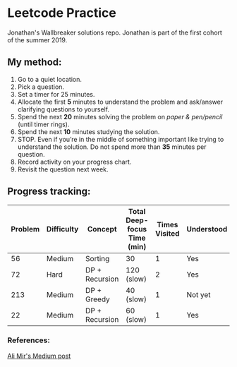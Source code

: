 # Leetcode Practice

Jonathan's Wallbreaker solutions repo. Jonathan is part of the first cohort of the summer 2019.

## My method:
1. Go to a quiet location.
2. Pick a question.
3. Set a timer for 25 minutes.
4. Allocate the first **5** minutes to understand the problem and ask/answer clarifying questions to yourself.
5. Spend the next **20** minutes solving the problem on *paper & pen/pencil* (until timer rings).
6. Spend the next **10** minutes studying the solution.
7. STOP. Even if you’re in the middle of something important like trying to understand the solution. Do not spend more than **35** minutes per question.
7. Record activity on your progress chart.
8. Revisit the question next week.


## Progress tracking:

| Problem | Difficulty | Concept | Total Deep-focus Time (min) | Times Visited | Understood | Implemented Correctly |
| ------- | ---------- | ------- | --------------------------- | ------------- | ---------- | --------------------- |
| 56 | Medium | Sorting | 30 | 1 | Yes | Yes |
| 72      | Hard       | DP + Recursion | 120 (slow)                  | 2             | Yes        | Not yet               |
| 213     | Medium     | DP + Greedy    | 40 (slow)                   | 1             | Not yet    | Not yet               |
| 22      | Medium     | DP + Recursion | 60 (slow)                   | 1             | Yes        | Yes |



### References:
[Ali Mir's Medium post](https://medium.com/@alimirio/how-to-solve-problems-on-leetcode-to-prepare-for-technical-interviews-e74781b865d2)